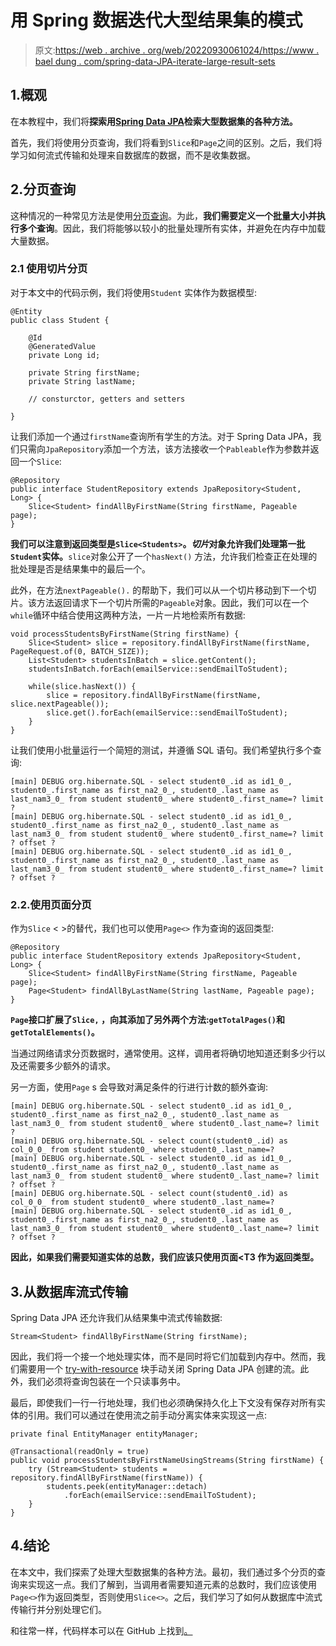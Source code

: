 # 用 Spring 数据迭代大型结果集的模式

> 原文:[https://web . archive . org/web/20220930061024/https://www . bael dung . com/spring-data-JPA-iterate-large-result-sets](https://web.archive.org/web/20220930061024/https://www.baeldung.com/spring-data-jpa-iterate-large-result-sets)

## 1.概观

在本教程中，我们将**探索用[Spring Data JPA](/web/20221007132457/https://www.baeldung.com/the-persistence-layer-with-spring-data-jpa)检索大型数据集的各种方法。**

首先，我们将使用分页查询，我们将看到`Slice`和`Page`之间的区别。之后，我们将学习如何流式传输和处理来自数据库的数据，而不是收集数据。

## 2.分页查询

这种情况的一种常见方法是使用[分页查询](/web/20221007132457/https://www.baeldung.com/spring-data-jpa-pagination-sorting)。为此，**我们需要定义一个批量大小并执行多个查询**。因此，我们将能够以较小的批量处理所有实体，并避免在内存中加载大量数据。

### 2.1 使用切片分页

对于本文中的代码示例，我们将使用`Student` 实体作为数据模型:

```
@Entity
public class Student {

    @Id
    @GeneratedValue
    private Long id;

    private String firstName;
    private String lastName;

    // consturctor, getters and setters

}
```

让我们添加一个通过`firstName`查询所有学生的方法。对于 Spring Data JPA，我们只需向`JpaRepository`添加一个方法，该方法接收一个`Pableable`作为参数并返回一个`Slice`:

```
@Repository
public interface StudentRepository extends JpaRepository<Student, Long> {
    Slice<Student> findAllByFirstName(String firstName, Pageable page);
}
```

**我们可以注意到返回类型是`Slice<Students>`。*切片*对象允许我们处理第一批`Student`实体。**`slice`对象公开了一个`hasNext()` 方法，允许我们检查正在处理的批处理是否是结果集中的最后一个。

此外，在方法`nextPageable().` 的帮助下，我们可以从一个切片移动到下一个切片。该方法返回请求下一个切片所需的`Pageable`对象。因此，我们可以在一个`while`循环中结合使用这两种方法，一片一片地检索所有数据:

```
void processStudentsByFirstName(String firstName) {
    Slice<Student> slice = repository.findAllByFirstName(firstName, PageRequest.of(0, BATCH_SIZE));
    List<Student> studentsInBatch = slice.getContent();
    studentsInBatch.forEach(emailService::sendEmailToStudent);

    while(slice.hasNext()) {
        slice = repository.findAllByFirstName(firstName, slice.nextPageable());
        slice.get().forEach(emailService::sendEmailToStudent);
    }
}
```

让我们使用小批量运行一个简短的测试，并遵循 SQL 语句。我们希望执行多个查询:

```
[main] DEBUG org.hibernate.SQL - select student0_.id as id1_0_, student0_.first_name as first_na2_0_, student0_.last_name as last_nam3_0_ from student student0_ where student0_.first_name=? limit ?
[main] DEBUG org.hibernate.SQL - select student0_.id as id1_0_, student0_.first_name as first_na2_0_, student0_.last_name as last_nam3_0_ from student student0_ where student0_.first_name=? limit ? offset ?
[main] DEBUG org.hibernate.SQL - select student0_.id as id1_0_, student0_.first_name as first_na2_0_, student0_.last_name as last_nam3_0_ from student student0_ where student0_.first_name=? limit ? offset ?
```

### 2.2.使用页面分页

作为`Slice` < >的替代，我们也可以使用`Page<>` 作为查询的返回类型:

```
@Repository
public interface StudentRepository extends JpaRepository<Student, Long> {
    Slice<Student> findAllByFirstName(String firstName, Pageable page);
    Page<Student> findAllByLastName(String lastName, Pageable page);
}
```

**`Page`接口扩展了`Slice,` ，向其添加了另外两个方法:`getTotalPages()`和`getTotalElements()`。**

当通过网络请求分页数据时，通常使用。这样，调用者将确切地知道还剩多少行以及还需要多少额外的请求。

另一方面，使用`Page` s 会导致对满足条件的行进行计数的额外查询:

```
[main] DEBUG org.hibernate.SQL - select student0_.id as id1_0_, student0_.first_name as first_na2_0_, student0_.last_name as last_nam3_0_ from student student0_ where student0_.last_name=? limit ?
[main] DEBUG org.hibernate.SQL - select count(student0_.id) as col_0_0_ from student student0_ where student0_.last_name=?
[main] DEBUG org.hibernate.SQL - select student0_.id as id1_0_, student0_.first_name as first_na2_0_, student0_.last_name as last_nam3_0_ from student student0_ where student0_.last_name=? limit ? offset ?
[main] DEBUG org.hibernate.SQL - select count(student0_.id) as col_0_0_ from student student0_ where student0_.last_name=?
[main] DEBUG org.hibernate.SQL - select student0_.id as id1_0_, student0_.first_name as first_na2_0_, student0_.last_name as last_nam3_0_ from student student0_ where student0_.last_name=? limit ? offset ? 
```

**因此，如果我们需要知道实体的总数，我们应该只使用页面<T3 作为返回类型。**

## 3.从数据库流式传输

Spring Data JPA 还允许我们从结果集中流式传输数据:

```
Stream<Student> findAllByFirstName(String firstName);
```

因此，我们将一个接一个地处理实体，而不是同时将它们加载到内存中。然而，我们需要用一个 [try-with-resource](/web/20221007132457/https://www.baeldung.com/java-try-with-resources) 块手动关闭 Spring Data JPA 创建的流。此外，我们必须将查询包装在一个只读事务中。

最后，即使我们一行一行地处理，我们也必须确保持久化上下文没有保存对所有实体的引用。我们可以通过在使用流之前手动分离实体来实现这一点:

```
private final EntityManager entityManager;

@Transactional(readOnly = true)
public void processStudentsByFirstNameUsingStreams(String firstName) {
    try (Stream<Student> students = repository.findAllByFirstName(firstName)) {
        students.peek(entityManager::detach)
            .forEach(emailService::sendEmailToStudent);
    }
}
```

## 4.结论

在本文中，我们探索了处理大型数据集的各种方法。最初，我们通过多个分页的查询来实现这一点。我们了解到，当调用者需要知道元素的总数时，我们应该使用`Page<>`作为返回类型，否则使用`Slice<>`。之后，我们学习了如何从数据库中流式传输行并分别处理它们。

和往常一样，代码样本可以在 GitHub 上找到[。](https://web.archive.org/web/20221007132457/https://github.com/eugenp/tutorials/tree/master/persistence-modules/spring-boot-persistence-3)